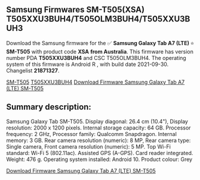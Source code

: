 <h2>Samsung Firmwares SM-T505(XSA) T505XXU3BUH4/T505OLM3BUH4/T505XXU3BUH3</h2>
Download the Samsung firmware for the ✅ <strong>Samsung Galaxy Tab A7 (LTE) </strong> ⭐ <strong>SM-T505</strong> with product code <strong>XSA</strong> <strong> from Australia</strong>. This firmware has version number PDA <strong>T505XXU3BUH4</strong> and CSC T505OLM3BUH4. The operating system of this firmware is Android R , with build date 2021-09-30. Changelist <strong>21871327</strong>.


[SM-T505](https://samfirm.shop/samsung/model/SM-T505)
[T505XXU3BUH4](https://samfirm.shop/samsung/pda/T505XXU3BUH4)
[Download Firmware Samsung Galaxy Tab A7 (LTE) SM-T505](https://samfirm.shop/samsung/firmware/461422)
<h2>Summary description:</h2>
<p>Samsung Galaxy Tab SM-T505. Display diagonal: 26.4 cm (10.4"), Display resolution: 2000 x 1200 pixels. Internal storage capacity: 64 GB. Processor frequency: 2 GHz, Processor family: Qualcomm Snapdragon. Internal memory: 3 GB. Rear camera resolution (numeric): 8 MP, Rear camera type: Single camera, Front camera resolution (numeric): 5 MP. Top Wi-Fi standard: Wi-Fi 5 (802.11ac). Assisted GPS (A-GPS). Card reader integrated. Weight: 476 g. Operating system installed: Android 10. Product colour: Grey</p>


[Download Firmware Samsung Galaxy Tab A7 (LTE) SM-T505](https://samfirm.shop/samsung/firmware/461422)
